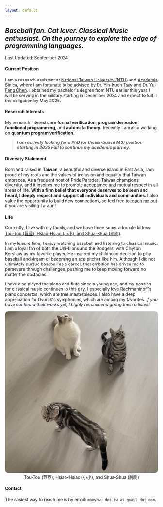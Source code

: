 ```yaml
---
layout: default
---
```

## *Baseball fan. Cat lover. Classical Music enthusiast. On the journey to explore the edge of programming languages.*

<p class="update">Last Updated: September 2024</p>

<!--### About Me-->

#### Current Position
I am a research assistant at [National Taiwan University (NTU)](https://www.ntu.edu.tw/english/about/about.html) and [Academia Sinica](https://www.sinica.edu.tw/en/Tab/4), where I am fortunate to be advised by [Dr. Yih-Kuen Tsay](http://im.ntu.edu.tw/~tsay/) and [Dr. Yu-Fang Chen](https://bull.iis.sinica.edu.tw/yfc/doku.php). I obtained my bachelor\'s degree from NTU earlier this year. I will be serving in the military starting in December 2024 and expect to fulfill the obligation by May 2025.
<!--[Republic of China Army]()-->

#### Research Interests
My research interests are **formal verification**, **program derivation**, **functional programming**, and **automata theory**. Recently I am also working on **quantum program verification**.

> ***I am actively looking for a PhD (or thesis-based MS) position starting in 2025 Fall to continue my academic journey.***
<!--Please see below for my detailed [academic experiences](#academic-experiences).-->

#### Diversity Statement
Born and raised in **Taiwan**, a beautiful and diverse island in East Asia, I am proud of my roots and the values of inclusion and equality that Taiwan embraces. As a frequent host of Pride Parades, Taiwan champions diversity, and it inspires me to promote acceptance and mutual respect in all areas of life. **With a firm belief that everyone deserves to be seen and heard, I deeply respect and support all individuals and communities.** I also value the opportunity to build new connections, so feel free to [reach me out](#contact) if you are visiting Taiwan!

#### Life
Currently, I live with my family, and we have three super adorable kittens: [Tou-Tou (荳荳), Hsiao-Hsiao (小小), and Shua-Shua (刷刷)](#kitten).

In my leisure time, I enjoy watching baseball and listening to classical music. I am a loyal fan of both the Uni-Lions and the Dodgers, with Clayton Kershaw as my favorite player. He inspired my childhood decision to play baseball and dream of becoming an ace pitcher like him. Although I did not ultimately pursue baseball as a career, that ambition has driven me to persevere through challenges, pushing me to keep moving forward no matter the obstacles.

I have also played the piano and flute since a young age, and my passion for classical music continues to this day. I especially love Rachmaninoff\'s piano concertos, which are true masterpieces. I also have a deep appreciation for Dvořák\'s symphonies, which are among my favorites. *If you have not heard their works yet, I highly recommend giving them a listen!*
<center>
  <img src="images/cat.jpg" alt="kitten" id="kitten" style="margin: 0 0 0 0; border-radius: 10px;">
  Tou-Tou (荳荳), Hsiao-Hsiao (小小), and Shua-Shua (刷刷)
</center>

#### Contact
The easiest way to reach me is by email: `maxyhwu dot tw at gmail dot com`.

<!--#### Baseball-->
<!--#### Classical Music-->
<!--#### Family-->
